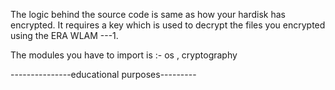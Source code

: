 The logic behind the source code is same as how your hardisk has encrypted.
It requires a key which is used to decrypt the files you encrypted using the ERA WLAM ---1.

The modules you have to import is :-
os ,
cryptography

---------------educational purposes---------
